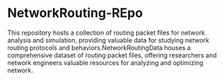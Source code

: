 # NetworkRouting-REpo
This repository hosts a collection of routing packet files for network analysis and simulation, providing valuable data for studying network routing protocols and behaviors.NetworkRoutingData houses a comprehensive dataset of routing packet files, offering researchers and network engineers valuable resources for analyzing and optimizing network.
